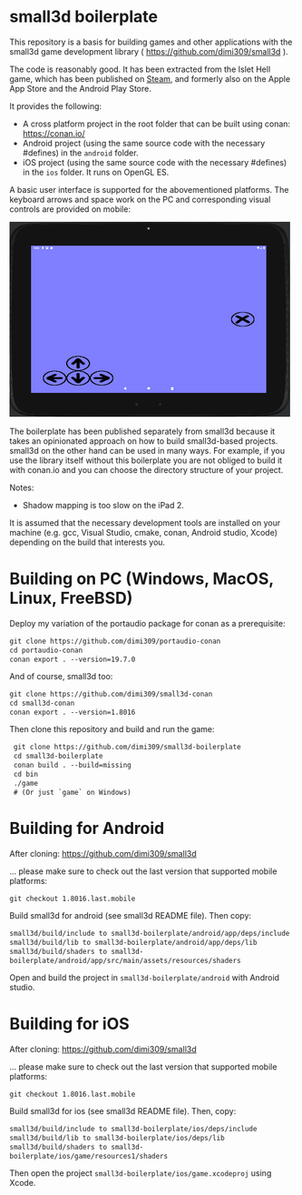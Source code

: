 small3d boilerplate
===================

This repository is a basis for building games and other applications with the 
small3d game development library ( https://github.com/dimi309/small3d ).

The code is reasonably good. It has been extracted from
the Islet Hell game, which has been published on [Steam](https://store.steampowered.com/app/2069750/Islet_Hell/),
and formerly also on the Apple App Store and the Android Play Store.

It provides the following:

- A cross platform project in the root folder that can be built using
  conan: https://conan.io/
- Android project (using the same source code with the necessary
  #defines) in the `android` folder.
- iOS project (using the same source code with the necessary
  #defines) in the `ios` folder. It runs on OpenGL ES.

A basic user interface is supported for the abovementioned platforms.
The keyboard arrows and space work on the PC and corresponding
visual controls are provided on mobile:

![mobile interface](mobile-interface.png)
  
The boilerplate has been published separately from small3d because it 
takes an opinionated approach on how to build small3d-based
projects. small3d on the other hand can be used in many ways.
For example, if you use the library itself without this boilerplate
you are not obliged to build it with conan.io and you can choose
the directory structure of your project.

Notes: 
- Shadow mapping is too slow on the iPad 2.

It is assumed that the necessary development tools are installed
on your machine (e.g. gcc, Visual Studio, cmake, conan, 
Android studio, Xcode) depending on the build that interests
you.

# Building on PC (Windows, MacOS, Linux, FreeBSD)

Deploy my variation of the portaudio package for conan as a prerequisite:

	git clone https://github.com/dimi309/portaudio-conan
	cd portaudio-conan
	conan export . --version=19.7.0
	
And of course, small3d too:

	git clone https://github.com/dimi309/small3d-conan
	cd small3d-conan
	conan export . --version=1.8016
	 
Then clone this repository and build and run the game:

     git clone https://github.com/dimi309/small3d-boilerplate
     cd small3d-boilerplate
     conan build . --build=missing
     cd bin
     ./game
     # (Or just `game` on Windows)
	 


# Building for Android

After cloning: https://github.com/dimi309/small3d

... please make sure to check out the last version that supported mobile 
platforms:

	git checkout 1.8016.last.mobile

Build small3d for android (see small3d README file). Then copy:

	small3d/build/include to small3d-boilerplate/android/app/deps/include
	small3d/build/lib to small3d-boilerplate/android/app/deps/lib
	small3d/build/shaders to small3d-boilerplate/android/app/src/main/assets/resources/shaders

Open and build the project in `small3d-boilerplate/android` with Android studio.

# Building for iOS

After cloning: https://github.com/dimi309/small3d

... please make sure to check out the last version that supported mobile 
platforms:

	git checkout 1.8016.last.mobile

Build small3d for ios (see small3d README file). Then, copy:

	small3d/build/include to small3d-boilerplate/ios/deps/include
	small3d/build/lib to small3d-boilerplate/ios/deps/lib
	small3d/build/shaders to small3d-boilerplate/ios/game/resources1/shaders

Then open the project `small3d-boilerplate/ios/game.xcodeproj` using Xcode.
